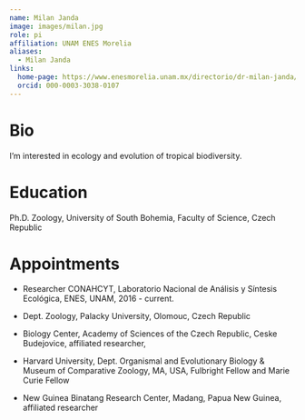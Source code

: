 ```yaml
---
name: Milan Janda
image: images/milan.jpg
role: pi
affiliation: UNAM ENES Morelia
aliases:
  - Milan Janda
links:
  home-page: https://www.enesmorelia.unam.mx/directorio/dr-milan-janda/
  orcid: 000-0003-3038-0107
---
```


# Bio

I’m interested in ecology and evolution of tropical biodiversity. 


# Education

Ph.D. Zoology, University of South Bohemia, Faculty of Science, Czech Republic

# Appointments

* Researcher CONAHCYT, Laboratorio Nacional de Análisis y Síntesis Ecológica, ENES, UNAM, 2016 - current.

* Dept. Zoology, Palacky University, Olomouc, Czech Republic

* Biology Center, Academy of Sciences of the Czech Republic, Ceske Budejovice, affiliated researcher, 

* Harvard University, Dept. Organismal and Evolutionary Biology & Museum of Comparative Zoology, MA, USA, Fulbright Fellow and Marie Curie Fellow

* New Guinea Binatang Research Center, Madang, Papua New Guinea, affiliated researcher
